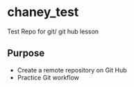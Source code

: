 # chaney_test
Test Repo for git/ git hub lesson

## Purpose
- Create a remote repository on Git Hub
- Practice Git workflow
